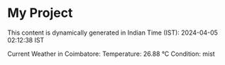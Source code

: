 # My Project

This content is dynamically generated in Indian Time (IST): 2024-04-05 02:12:38 IST


Current Weather in Coimbatore:
Temperature: 26.88 °C
Condition: mist
